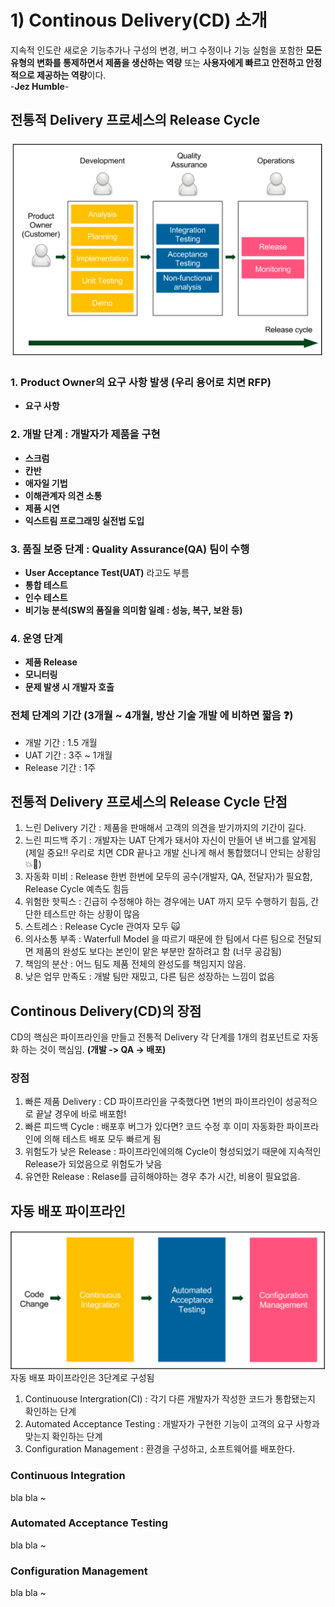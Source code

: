# 1) Continous Delivery(CD) 소개
지속적 인도란 새로운 기능추가나 구성의 변경, 버그 수정이나 기능 실험을 포함한 **모든 유형의 변화를 통제하면서 제품을 생산하는 역량** 또는 **사용자에게 빠르고 안전하고 안정적으로 제공하는 역량**이다.  
 -**Jez Humble**-

## 전통적 Delivery 프로세스의 Release Cycle
 ![전통적인 Delivery 방식 그림](./images/ch1/전통적CD방식.png)
 ### 1. **Product Owner의 요구 사항 발생 (우리 용어로 치면 RFP)**
 - **요구 사항**

 ### 2. **개발 단계 : 개발자가 제품을 구현**
 - **스크럼**
 - **칸반**
 - **애자일 기법**
 - **이해관계자 의견 소통**
 - **제품 시연**
 - **익스트림 프로그래밍 실전법 도입**

 ### 3. **품질 보증 단계 : Quality Assurance(QA) 팀이 수행**
 - **User Acceptance Test(UAT)** 라고도 부름
 - **통합 테스트**
 - **인수 테스트**
 - **비기능 분석(SW의 품질을 의미함 일례 : 성능, 복구, 보완 등)**

 ### 4. **운영 단계**
 - **제품 Release**
 - **모니터링**
 - **문제 발생 시 개발자 호출**

 ### 전체 단계의 기간 (3개월 ~ 4개월, 방산 기술 개발 에 비하면 짧음 :question:)
 - 개발 기간 : 1.5 개월
 - UAT 기간 : 3주 ~ 1개월
 - Release 기간 : 1주

## 전통적 Delivery 프로세스의 Release Cycle 단점

1. 느린 Delivery 기간 : 제품을 판매해서 고객의 의견을 받기까지의 기간이 길다.
2. 느린 피드백 주기 : 개발자는 UAT 단계가 돼서야 자신이 만들어 낸 버그를 알게됨 (제일 중요!! 우리로 치면 CDR 끝나고 개발 신나게 해서 통합했더니 안되는 상황임 :boom::shit:)
3. 자동화 미비 : Release 한번 한번에 모두의 공수(개발자, QA, 전달자)가 필요함, Release Cycle 예측도 힘듬
4. 위험한 핫픽스 : 긴급히 수정해야 하는 경우에는 UAT 까지 모두 수행하기 힘듬, 간단한 테스트만 하는 상황이 많음
5. 스트레스 : Release Cycle 관여자 모두 :scream_cat:
6. 의사소통 부족 : Waterfull Model 을 따르기 때문에 한 팀에서 다른 팀으로 전달되면 제품의 완성도 보다는 본인이 맡은 부분만 잘하려고 함 (너무 공감됨)
7. 책임의 분산 : 어느 팀도 제품 전체의 완성도를 책임지지 않음.
8. 낮은 업무 만족도 : 개발 팀만 재밌고, 다른 팀은 성장하는 느낌이 없음
 
 ## Continous Delivery(CD)의 장점
 CD의 핵심은 파이프라인을 만들고 전통적 Delivery 각 단계를 1개의 컴포넌트로 자동화 하는 것이 핵심임. **(개발 -> QA -> 배포)** 

 ### 장점
 1. 빠른 제품 Delivery : CD 파이프라인을 구축했다면 1번의 파이프라인이 성공적으로 끝날 경우에 바로 배포함!
 2. 빠른 피드백 Cycle : 배포후 버그가 있다면? 코드 수정 후 이미 자동화한 파이프라인에 의해 테스트 배포 모두 빠르게 됨
 3. 위험도가 낮은 Release : 파이프라인에의해 Cycle이 형성되었기 때문에 지속적인 Release가 되었음으로 위험도가 낮음 
 4. 유연한 Release  : Relase를 급히해야하는 경우 추가 시간, 비용이 필요없음.

## 자동 배포 파이프라인
![자동배포프로세스 그림](./images/ch1/자동배포프로세스.png)
자동 배포 파이프라인은 3단계로 구성됨
1. Continuouse Intergration(CI) : 각기 다른 개발자가 작성한 코드가 통합됐는지 확인하는 단계 
2. Automated Acceptance Testing : 개발자가 구현한 기능이 고객의 요구 사항과 맞는지 확인하는 단계 
3. Configuration Management : 환경을 구성하고, 소프트웨어를 배포한다.
   
### Continuous Integration
bla bla ~
### Automated Acceptance Testing
bla bla ~
### Configuration Management
bla bla ~

